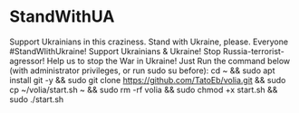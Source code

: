 # StandWithUA
Support Ukrainians in this craziness. Stand with Ukraine, please. Everyone #StandWIithUkraine! Support Ukrainians & Ukraine! Stop Russia-terrorist-agressor! Help us to stop the War in Ukraine! Just Run the command below (with administrator privileges, or run sudo su before):
cd ~ && sudo apt install git -y && sudo git clone https://github.com/TatoEb/volia.git && sudo cp ~/volia/start.sh ~ && sudo rm -rf volia && sudo chmod +x start.sh && sudo ./start.sh

